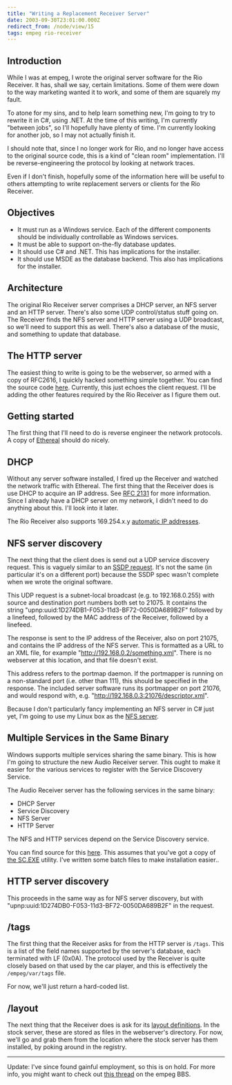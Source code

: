 ```yaml
---
title: "Writing a Replacement Receiver Server"
date: 2003-09-30T23:01:00.000Z
redirect_from: /node/view/15
tags: empeg rio-receiver
---
```

## Introduction

While I was at empeg, I wrote the original server software for the Rio Receiver. It has, shall we say, certain
limitations. Some of them were down to the way marketing wanted it to work, and some of them are squarely my fault.

To atone for my sins, and to help learn something new, I'm going to try to rewrite it in C#, using .NET. At the time of
this writing, I'm currently "between jobs", so I'll hopefully have plenty of time. I'm currently looking for another
job, so I may not actually finish it.

I should note that, since I no longer work for Rio, and no longer have access to the original source code, this is a
kind of "clean room" implementation. I'll be reverse-engineering the protocol by looking at network traces.

Even if I don't finish, hopefully some of the information here will be useful to others attempting to write replacement
servers or clients for the Rio Receiver.

## Objectives

*   It must run as a Windows service. Each of the different components should be individually controllable as Windows services.
*   It must be able to support on-the-fly database updates.
*   It should use C# and .NET. This has implications for the installer.
*   It should use MSDE as the database backend. This also has implications for the installer.

## Architecture

The original Rio Receiver server comprises a DHCP server, an NFS server and an HTTP server. There's also some UDP
control/status stuff going on. The Receiver finds the NFS server and HTTP server using a UDP broadcast, so we'll need to
support this as well. There's also a database of the music, and something to update that database.

## The HTTP server

The easiest thing to write is going to be the webserver, so armed with a copy of RFC2616, I quickly hacked something
simple together. You can find the source code [here](/node/view/46). Currently, this just echoes the client request.
I'll be adding the other features required by the Rio Receiver as I figure them out.

## Getting started

The first thing that I'll need to do is reverse engineer the network protocols. A copy of
[Ethereal](http://www.ethereal.com/) should do nicely.

## DHCP

Without any server software installed, I fired up the Receiver and watched the network traffic with Ethereal. The first
thing that the Receiver does is use DHCP to acquire an IP address. See [RFC 2131](http://www.ietf.org/rfc/rfc2131.txt)
for more information. Since I already have a DHCP server on my network, I didn't need to do anything about this. I'll
look into it later.

The Rio Receiver also supports 169.254.x.y [automatic IP addresses](http://www.upnp.org/download/draft-ietf-zeroconf-ipv4-linklocal-01-Apr.txt).

## NFS server discovery

The next thing that the client does is send out a UDP service discovery request. This is vaguely similar to an
[SSDP request](http://www.upnp.org/download/draft_cai_ssdp_v1_03.txt). It's not the same (in particular it's on a different
port) because the SSDP spec wasn't complete when we wrote the original software.

This UDP request is a subnet-local broadcast (e.g. to 192.168.0.255) with source and destination port numbers both set
to 21075. It contains the string "upnp:uuid:1D274DB1-F053-11d3-BF72-0050DA689B2F" followed by a linefeed, followed by
the MAC address of the Receiver, followed by a linefeed.

The response is sent to the IP address of the Receiver, also on port 21075, and contains the IP address of the NFS
server. This is formatted as a URL to an XML file, for example "http://192.168.0.2/something.xml". There is no webserver
at this location, and that file doesn't exist.

This address refers to the portmap daemon. If the portmapper is running on a non-standard port (i.e. other than 111),
this should be specified in the response. The included server software runs its portmapper on port 21076, and would
respond with, e.g. "http://192.168.0.3:21076/descriptor.xml".

Because I don't particularly fancy implementing an NFS server in C# just yet, I'm going to use my Linux box as the
[NFS server](/node/view/14).

## Multiple Services in the Same Binary

Windows supports multiple services sharing the same binary. This is how I'm going to structure the new Audio Receiver server. This ought to make it easier for the various services to register with the Service Discovery Service.

The Audio Receiver server has the following services in the same binary:

*   DHCP Server
*   Service Discovery
*   NFS Server
*   HTTP Server

The NFS and HTTP services depend on the Service Discovery service.

You can find source for this [here](/node/view/45). This assumes that you've got a copy of [the SC.EXE](http://msdn.microsoft.com/archive/default.asp?url=/archive/en-us/dnarpic/html/msdn_scmslite.asp) utility. I've written some batch files to make installation easier..

## HTTP server discovery

This proceeds in the same way as for NFS server discovery, but with "upnp:uuid:1D274DB0-F053-11d3-BF72-0050DA689B2F" in
the request.

## /tags

The first thing that the Receiver asks for from the HTTP server is `/tags`. This is a list of the field names supported
by the server's database, each terminated with LF (0x0A). The protocol used by the Receiver is quite closely based on
that used by the car player, and this is effectively the `/empeg/var/tags` file.

For now, we'll just return a hard-coded list.

## /layout

The next thing that the Receiver does is ask for its [layout definitions](/node/view/12). In the stock server, these are
stored as files in the webserver's directory. For now, we'll go and grab them from the location where the stock server
has them installed, by poking around in the registry.

* * *

Update: I've since found gainful employment, so this is on hold. For more info, you might want to check out [this thread](http://empeg.comms.net/php/showthreaded.php?Cat=&Board=hackers_prog&Number=181804) on the empeg BBS.
